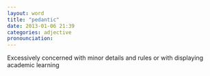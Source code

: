 ```yaml
---
layout: word
title: "pedantic"
date: 2013-01-06 21:39
categories: adjective
pronounciation: 
---
```


Excessively concerned with minor details and rules or with displaying academic learning
